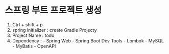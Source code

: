 # 스프링 부트 프로젝트 생성 
1. Ctrl + shift + p 
2. spring initializer : create Gradle Projecty
3. Project Name : todo 
4. Dependency : 
        - Spring Web
        - Spring Boot Dev Tools
        - Lombok
        - MySQL
        - MyBatis
        - OpenAPI


        